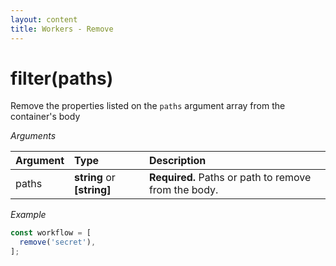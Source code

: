 ```yaml
---
layout: content
title: Workers - Remove
---
```


# filter(paths)

Remove the properties listed on the `paths` argument array from the container's body

_Arguments_

| Argument | Type                       | Description                                          |
| :------- | :------------------------- | :--------------------------------------------------- |
| paths    | **string** or **[string]** | **Required.** Paths or path to remove from the body. |

_Example_

```js
const workflow = [
  remove('secret'),
];
```
